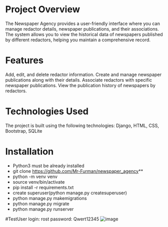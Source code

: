 # Project Overview
The Newspaper Agency provides a user-friendly interface where you can manage redactor details, newspaper publications, and their associations. The system allows you to view the historical data of newspapers published by different redactors, helping you maintain a comprehensive record.

# Features
Add, edit, and delete redactor information.
Create and manage newspaper publications along with their details.
Associate redactors with specific newspaper publications.
View the publication history of newspapers by redactors.

# Technologies Used
The project is built using the following technologies:
Django, HTML, CSS, Bootstrap, SQLite

# Installation
+ Python3 must be already installed
+ git clone https://github.com/Mr-Furman/newspaper_agency**
+ python -m venv venv
+ source venv/bin/activate
+ pip install -r requirements.txt
+ create superuser(python manage.py createsuperuser)
+ python manage.py makemigrations
+ python manage.py migrate
+ python manage.py runserver

#TestUser
login: rost
password: Qwert12345
![image](https://github.com/Mr-Furman/newspaper_agency/assets/106009301/638dd1a5-15c6-404a-aac5-4c7d5d7f52e9)


